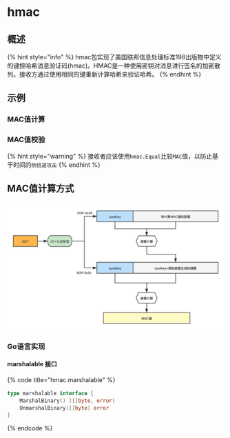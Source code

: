 # hmac

## 概述

{% hint style="info" %}
hmac包实现了美国联邦信息处理标准198出版物中定义的键控哈希消息验证码(hmac)。HMAC是一种使用密钥对消息进行签名的加密散列。接收方通过使用相同的键重新计算哈希来验证哈希。
{% endhint %}

## 示例

### MAC值计算

### MAC值校验

{% hint style="warning" %}
接收者应该使用`hmac.Equal`比较`MAC`值，以防止基于时间的`侧信道攻击`
{% endhint %}

## MAC值计算方式

![HMAC处理流程示意图](../images/hash/hmac/hmac-calc-process.png)

### Go语言实现
#### marshalable 接口
{% code title="hmac.marshalable" %}
```go
type marshalable interface {
    MarshalBinary() ([]byte, error)
    UnmarshalBinary([]byte) error
}
```
{% endcode %}